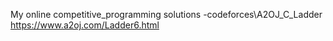 My online competitive_programming solutions
-codeforces\A2OJ_C_Ladder
    https://www.a2oj.com/Ladder6.html